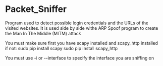 # Packet_Sniffer
Program used to detect possible login credentials and the URLs of the visited websites.
It is used side by side withe ARP Spoof program to create the Man In The Middle (MITM) attack


You must make sure first you have scapy installed and scapy_http installed
if not:
sudo pip install scapy
sudo pip install scapy_http


You must use -i or --interface to specify the interface you are sniffing on
